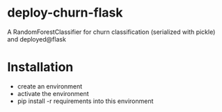 # deploy-churn-flask
A RandomForestClassifier for churn classification (serialized with pickle) and deployed@flask

# Installation
- create an environment
- activate the environment
- pip install -r requirements into this environment
